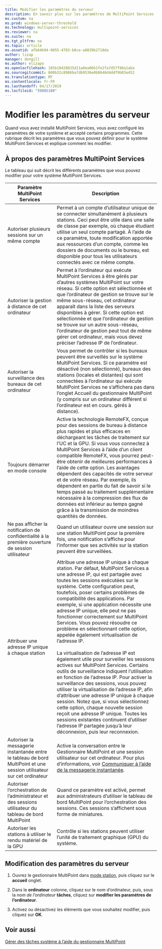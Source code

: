 ```yaml
---
title: Modifier les paramètres du serveur
description: En savoir plus sur les paramètres de MultiPoint Services
ms.custom: na
ms.prod: windows-server-threshold
ms.technology: multipoint-services
ms.reviewer: na
ms.suite: na
ms.tgt_pltfrm: na
ms.topic: article
ms.assetid: afb64b94-9055-4703-b8ce-a8839b2718da
author: lizap
manager: dongill
ms.author: elizapo
ms.openlocfilehash: 105b10428835d11a0ea0661fe2fa7d57f80a1aba
ms.sourcegitcommit: 0d0b32c8986ba7db9536e0b8648d4ddf9b03e452
ms.translationtype: MT
ms.contentlocale: fr-FR
ms.lasthandoff: 04/17/2019
ms.locfileid: "59885180"
---
```

# <a name="edit-server-settings"></a>Modifier les paramètres du serveur
Quand vous avez installé MultiPoint Services, vous avez configuré les paramètres de votre système et accepté certains programmes. Cette rubrique décrit les paramètres que vous pouvez définir pour le système MultiPoint Services et explique comment les modifier.  
  
## <a name="about-multipoint-services-settings"></a>À propos des paramètres MultiPoint Services  
Le tableau qui suit décrit les différents paramètres que vous pouvez modifier pour votre système MultiPoint Services.  
  
|Paramètre MultiPoint Services|Description|  
|-----------------------------------------------------------------------------------------|---------------|  
|Autoriser plusieurs sessions sur un même compte|Permet à un compte d’utilisateur unique de se connecter simultanément à plusieurs stations. Ceci peut être utile dans une salle de classe par exemple, où chaque étudiant utilise un seul compte partagé. À l’aide de ce paramètre, toute modification apportée aux ressources d’un compte, comme les dossiers de documents ou le bureau, est disponible pour tous les utilisateurs connectés avec ce même compte.|  
|Autoriser la gestion à distance de cet ordinateur|Permet à l’ordinateur qui exécute MultiPoint Services à être gérés par d’autres systèmes MultiPoint sur votre réseau. Si cette option est sélectionnée et que l’ordinateur de gestion se trouve sur le même sous-réseau, cet ordinateur apparaît dans la liste des serveurs disponibles à gérer. Si cette option est sélectionnée et que l’ordinateur de gestion se trouve sur un autre sous-réseau, l’ordinateur de gestion peut tout de même gérer cet ordinateur, mais vous devez préciser l’adresse IP de l’ordinateur.|
|Autoriser la surveillance des bureaux de cet ordinateur|Vous permet de contrôler si les bureaux peuvent être surveillés sur le système MultiPoint Services. Si ce paramètre est désactivé (non sélectionné), bureaux des stations (locales et distantes) qui sont connectées à l’ordinateur qui exécute MultiPoint Services ne s’affichera pas dans l’onglet Accueil du gestionnaire MultiPoint (y compris sur un ordinateur différent si l’ordinateur est en cours. gérés à distance).|  
|Toujours démarrer en mode console|Active la technologie RemoteFX, conçue pour des sessions de bureau à distance plus rapides et plus efficaces en déchargeant les tâches de traitement sur l’UC et la GPU. Si vous vous connectez à MultiPoint Services à l’aide d’un client compatible RemoteFX, vous pourrez peut-être obtenir de meilleures performances à l’aide de cette option. Les avantages dépendent des capacités de votre serveur et de votre réseau. Par exemple, ils dépendent en partie du fait de savoir si le temps passé au traitement supplémentaire nécessaire à la compression des flux de données est inférieur au temps gagné grâce à la transmission de moindres quantités de données.|  
|Ne pas afficher la notification de confidentialité à la première ouverture de session utilisateur|Quand un utilisateur ouvre une session sur une station MultiPoint pour la première fois, une notification s’affiche pour l’informer que ses activités sur la station peuvent être surveillées.|  
|Attribuer une adresse IP unique à chaque station|Attribue une adresse IP unique à chaque station. Par défaut, MultiPoint Services a une adresse IP, qui est partagée avec toutes les sessions exécutées sur le système. Cette configuration peut, toutefois, poser certains problèmes de compatibilité des applications. Par exemple, si une application nécessite une adresse IP unique, elle peut ne pas fonctionner correctement sur MultiPoint Services. Vous pouvez résoudre ce problème en sélectionnant cette option, appelée également virtualisation de l’adresse IP.<br /><br />La virtualisation de l’adresse IP est également utile pour surveiller les sessions actives sur MultiPoint Services. Certains outils de surveillance indiquent l’utilisation en fonction de l’adresse IP. Pour activer la surveillance des sessions, vous pouvez utiliser la virtualisation de l’adresse IP, afin d’attribuer une adresse IP unique à chaque session. Notez que, si vous sélectionnez cette option, chaque nouvelle session reçoit une adresse IP unique. Toutes les sessions existantes continuent d’utiliser l’adresse IP partagée jusqu’à leur déconnexion, puis leur reconnexion.|  
|Autoriser la messagerie instantanée entre le tableau de bord MultiPoint et une session utilisateur sur cet ordinateur|Active la conversation entre le Gestionnaire MultiPoint et une session utilisateur sur cet ordinateur. Pour plus d’informations, voir [Communiquer à l’aide de la messagerie instantanée](Use-IM.md).|  
|Autoriser l’orchestration de l’administrateur et des sessions utilisateur du tableau de bord MultiPoint|Quand ce paramètre est activé, permet aux administrateurs d’utiliser le tableau de bord MultiPoint pour l’orchestration des sessions. Ces sessions s’affichent sous forme de miniatures.|  
|Autoriser les stations à utiliser le rendu matériel de la GPU|Contrôle si les stations peuvent utiliser l’unité de traitement graphique (GPU) du système.|   
  
## <a name="editing-the-computer-settings"></a>Modification des paramètres du serveur  
  
1.  Ouvrez le gestionnaire MultiPoint dans [mode station](Switch-Between-Modes.md), puis cliquez sur le **accueil** onglet.  
  
2.  Dans le **ordinateur** colonne, cliquez sur le nom d’ordinateur, puis, sous la *nom de l’ordinateur* **tâches**, cliquez sur **modifier les paramètres de l’ordinateur**.  
  
3.  Activez ou désactivez les éléments que vous souhaitez modifier, puis cliquez sur **OK**.  
  
## <a name="see-also"></a>Voir aussi  
[Gérer des tâches système à l’aide du gestionnaire MultiPoint](Manage-System-Tasks-Using-MultiPoint-Manager.md)  
  
